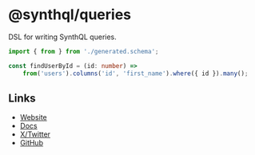 # @synthql/queries

DSL for writing SynthQL queries.

```ts
import { from } from './generated.schema';

const findUserById = (id: number) =>
    from('users').columns('id', 'first_name').where({ id }).many();
```

## Links

-   [Website](https://synthql.github.io/SynthQL/)
-   [Docs](https://synthql.github.io/SynthQL/docs/getting-started)
-   [X/Twitter](https://twitter.com/fernandohur)
-   [GitHub](https://github.com/synthql/synthql)
